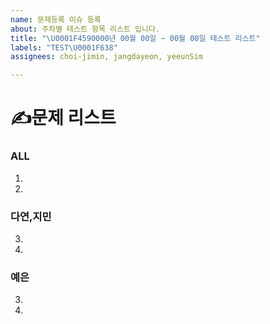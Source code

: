 ```yaml
---
name: 문제등록 이슈 등록
about: 주차별 테스트 항목 리스트 입니다.
title: "\U0001F4590000년 00월 00일 ~ 00월 00일 테스트 리스트"
labels: "TEST\U0001F638"
assignees: choi-jimin, jangdayeon, yeeunSim

---
```


# ✍️문제 리스트

### ALL
1.
2. 

### 다연,지민
3.
4.

### 예은
3.
4.
